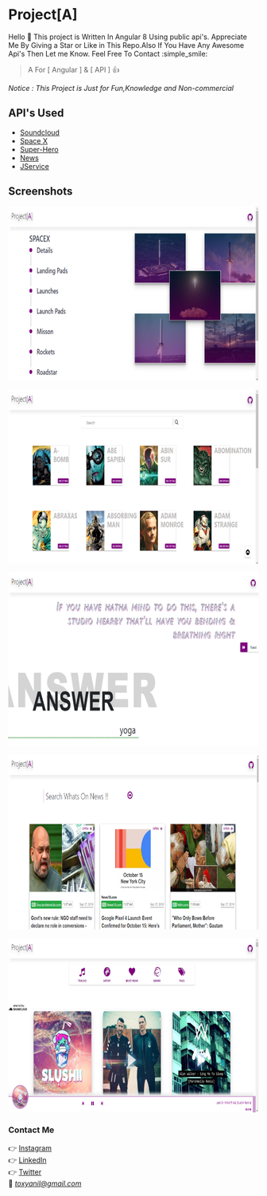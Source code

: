 # Project[A]
Hello :wave:
This project is Written In Angular 8 Using public api's.
Appreciate Me By Giving a Star or Like in This Repo.Also If You Have Any Awesome Api's 
Then Let me Know. 
Feel Free To Contact :simple_smile:

> A For [ Angular ] & [ API ] :thumbsup:

*Notice : This Project is Just for Fun,Knowledge and Non-commercial*
## API's Used

- [Soundcloud](https://developers.soundcloud.com)
- [Space X](https://docs.spacexdata.com/?version=latest)
- [Super-Hero](https://akabab.github.io/superhero-api/)
- [News](https://newsapi.org/)
- [JService](https://github.com/sottenad/jService)

## Screenshots

<p align="center"> 
    <img src="https://raw.githubusercontent.com/Anil-Toxy/Project-A/gh-pages/assets/project-data/spacex.png"  width="560" height="350">
<p>
<p align="center">
  <img src="https://raw.githubusercontent.com/Anil-Toxy/Project-A/gh-pages/assets/project-data/hero.png" width="560" height="350">
<p>
<p align="center">
  <img src="https://raw.githubusercontent.com/Anil-Toxy/Project-A/gh-pages/assets/project-data/trivia.png"  width="560" height="350">
<p>
<p align="center"> 
  <img src="https://raw.githubusercontent.com/Anil-Toxy/Project-A/gh-pages/assets/project-data/news.png"  width="560" height="350">
<p>
<p align="center">
  <img src="https://raw.githubusercontent.com/Anil-Toxy/Project-A/gh-pages/assets/project-data/soundcloud.png"  width="560" height="350">
<p>


### Contact Me

:point_right: [Instagram](https://www.instagram.com/toxy.x3/) <br/>
:point_right: [LinkedIn](https://in.linkedin.com/in/anildas-toxy)<br/>
:point_right: [Twitter](https://twitter.com/Toxy_xD)<br/>
:e-mail: *toxyanil@gmail.com*
